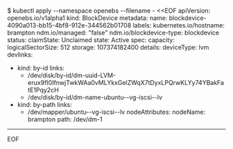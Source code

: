 $ kubectl apply --namespace openebs --filename - <<EOF 
 apiVersion: openebs.io/v1alpha1
 kind: BlockDevice
 metadata:
   name: blockdevice-4090a013-bb15-4bf8-912e-344562b01708
   labels:
     kubernetes.io/hostname: brampton
     ndm.io/managed: "false"
     ndm.io/blockdevice-type: blockdevice
 status:
   claimState: Unclaimed
   state: Active
 spec:
   capacity:
     logicalSectorSize: 512
     storage: 107374182400
   details:
     deviceType: lvm
   devlinks:
   - kind: by-id
     links:
     - /dev/disk/by-id/dm-uuid-LVM-erux9fI0IfnwjTwkWAa0vMLYkxGelZWqX7tDyxLPQrwKLYy74YBakFatE1Pqy2cH
     - /dev/disk/by-id/dm-name-ubuntu--vg-iscsi--lv
   - kind: by-path
     links:
     - /dev/mapper/ubuntu--vg-iscsi--lv
   nodeAttributes:
     nodeName: brampton
   path: /dev/dm-1
---
EOF
